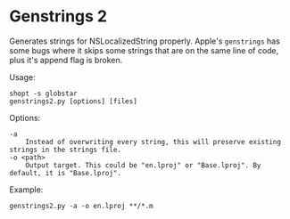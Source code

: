 # Genstrings 2

Generates strings for NSLocalizedString properly. Apple's `genstrings` has some bugs where it skips some strings that are on the same line of code, plus it's append flag is broken.

Usage:

	shopt -s globstar
	genstrings2.py [options] [files]

Options:

	-a
	    Instead of overwriting every string, this will preserve existing strings in the strings file.
	-o <path>
	    Output target. This could be "en.lproj" or "Base.lproj". By default, it is "Base.lproj".

Example:

	genstrings2.py -a -o en.lproj **/*.m
